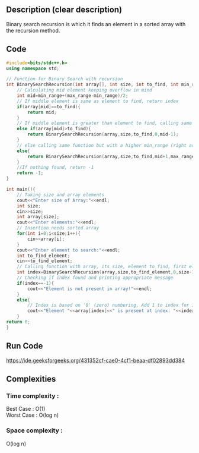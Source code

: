 ## Description (clear description)
Binary search recursion is which it finds an element in a sorted array with the recursion method. 

## Code
```cpp
#include<bits/stdc++.h>
using namespace std;

// Function for Binary Search with recursion
int BinarySearchRecursion(int array[], int size, int to_find, int min_range, int max_range){
    // Calculating mid element keeping overflow in mind
    int mid=min_range+(max_range-min_range)/2;
    // If middle element is same as element to find, return index
    if(array[mid]==to_find){
        return mid;
    }
    // If middle element is greater than element to find, calling same function but with a lower max_range (left array from middle element)
    else if(array[mid]>to_find){
        return BinarySearchRecursion(array,size,to_find,0,mid-1);
    }
    // else calling same function but with a higher min_range (right array from middle element)
    else{
        return BinarySearchRecursion(array,size,to_find,mid+1,max_range);
    }
    //If nothing found, return -1 
    return -1;
}

int main(){
    // Taking size and array elements
    cout<<"Enter size of Array:"<<endl;
    int size;
    cin>>size;
    int array[size];
    cout<<"Enter elements:"<<endl;
    // Insertion needs sorted array
    for(int i=0;i<size;i++){
        cin>>array[i];
    }
    cout<<"Enter element to search:"<<endl;
    int to_find_element;
    cin>>to_find_element;
    // Calling function with array, its size, element to find, first element and last element as arguments
    int index=BinarySearchRecursion(array,size,to_find_element,0,size-1);
    // Checking if index found and printing appropriate message
    if(index==-1){
        cout<<"Element is not present in array!"<<endl;
    }
    else{
        // Index is based on '0' (zero) numbering, Add 1 to index for 1 numbering
        cout<<"Element "<<array[index]<<" is present at index: "<<index<<" !"<<endl;
    }
return 0;
}
```
## Run Code
https://ide.geeksforgeeks.org/431352cf-cae0-4cf1-beaa-df02893dd384

## Complexities
### Time complexity   : 
Best Case : O(1)  
Worst Case : O(log n) 
### Space complexity  : 
O(log n)
